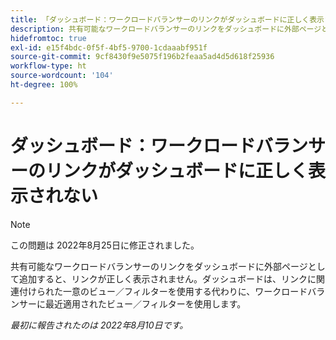 ```yaml
---
title: 「ダッシュボード：ワークロードバランサーのリンクがダッシュボードに正しく表示されない」
description: 共有可能なワークロードバランサーのリンクをダッシュボードに外部ページとして追加すると、リンクが正しく表示されません。ダッシュボードは、リンクに関連付けられた一意のビュー／フィルターを使用する代わりに、ワークロードバランサーに適用された最新のビュー／フィルターを使用します。
hidefromtoc: true
exl-id: e15f4bdc-0f5f-4bf5-9700-1cdaaabf951f
source-git-commit: 9cf8430f9e5075f196b2feaa5ad4d5d618f25936
workflow-type: ht
source-wordcount: '104'
ht-degree: 100%

---
```


# ダッシュボード：ワークロードバランサーのリンクがダッシュボードに正しく表示されない

>[!NOTE]
>
>この問題は 2022年8月25日に修正されました。

共有可能なワークロードバランサーのリンクをダッシュボードに外部ページとして追加すると、リンクが正しく表示されません。ダッシュボードは、リンクに関連付けられた一意のビュー／フィルターを使用する代わりに、ワークロードバランサーに最近適用されたビュー／フィルターを使用します。

_最初に報告されたのは 2022年8月10日です。_
